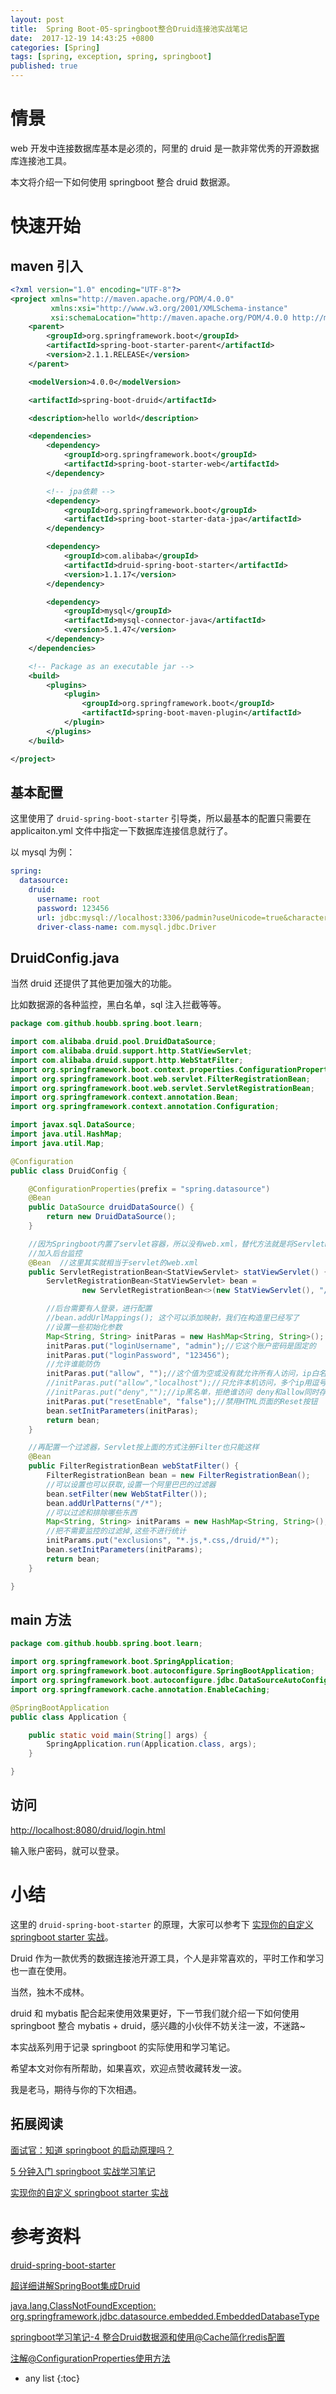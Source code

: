```yaml
---
layout: post
title:  Spring Boot-05-springboot整合Druid连接池实战笔记
date:  2017-12-19 14:43:25 +0800
categories: [Spring]
tags: [spring, exception, spring, springboot]
published: true
---
```


# 情景

web 开发中连接数据库基本是必须的，阿里的 druid 是一款非常优秀的开源数据库连接池工具。

本文将介绍一下如何使用 springboot 整合 druid 数据源。

# 快速开始

## maven 引入

```xml
<?xml version="1.0" encoding="UTF-8"?>
<project xmlns="http://maven.apache.org/POM/4.0.0"
         xmlns:xsi="http://www.w3.org/2001/XMLSchema-instance"
         xsi:schemaLocation="http://maven.apache.org/POM/4.0.0 http://maven.apache.org/xsd/maven-4.0.0.xsd">
    <parent>
        <groupId>org.springframework.boot</groupId>
        <artifactId>spring-boot-starter-parent</artifactId>
        <version>2.1.1.RELEASE</version>
    </parent>

    <modelVersion>4.0.0</modelVersion>

    <artifactId>spring-boot-druid</artifactId>

    <description>hello world</description>

    <dependencies>
        <dependency>
            <groupId>org.springframework.boot</groupId>
            <artifactId>spring-boot-starter-web</artifactId>
        </dependency>

        <!-- jpa依赖 -->
        <dependency>
            <groupId>org.springframework.boot</groupId>
            <artifactId>spring-boot-starter-data-jpa</artifactId>
        </dependency>

        <dependency>
            <groupId>com.alibaba</groupId>
            <artifactId>druid-spring-boot-starter</artifactId>
            <version>1.1.17</version>
        </dependency>

        <dependency>
            <groupId>mysql</groupId>
            <artifactId>mysql-connector-java</artifactId>
            <version>5.1.47</version>
        </dependency>
    </dependencies>

    <!-- Package as an executable jar -->
    <build>
        <plugins>
            <plugin>
                <groupId>org.springframework.boot</groupId>
                <artifactId>spring-boot-maven-plugin</artifactId>
            </plugin>
        </plugins>
    </build>

</project>
```

## 基本配置

这里使用了 `druid-spring-boot-starter` 引导类，所以最基本的配置只需要在 applicaiton.yml 文件中指定一下数据库连接信息就行了。

以 mysql 为例：

```yml
spring:
  datasource:
    druid:
      username: root
      password: 123456
      url: jdbc:mysql://localhost:3306/padmin?useUnicode=true&characterEncoding=utf-8&useSSL=true&serverTimezone=UTC
      driver-class-name: com.mysql.jdbc.Driver
```

## DruidConfig.java

当然 druid 还提供了其他更加强大的功能。

比如数据源的各种监控，黑白名单，sql 注入拦截等等。

```java
package com.github.houbb.spring.boot.learn;

import com.alibaba.druid.pool.DruidDataSource;
import com.alibaba.druid.support.http.StatViewServlet;
import com.alibaba.druid.support.http.WebStatFilter;
import org.springframework.boot.context.properties.ConfigurationProperties;
import org.springframework.boot.web.servlet.FilterRegistrationBean;
import org.springframework.boot.web.servlet.ServletRegistrationBean;
import org.springframework.context.annotation.Bean;
import org.springframework.context.annotation.Configuration;

import javax.sql.DataSource;
import java.util.HashMap;
import java.util.Map;

@Configuration
public class DruidConfig {

    @ConfigurationProperties(prefix = "spring.datasource")
    @Bean
    public DataSource druidDataSource() {
        return new DruidDataSource();
    }

    //因为Springboot内置了servlet容器，所以没有web.xml，替代方法就是将ServletRegistrationBean注册进去
    //加入后台监控
    @Bean  //这里其实就相当于servlet的web.xml
    public ServletRegistrationBean<StatViewServlet> statViewServlet() {
        ServletRegistrationBean<StatViewServlet> bean =
                new ServletRegistrationBean<>(new StatViewServlet(), "/druid/*");

        //后台需要有人登录，进行配置
        //bean.addUrlMappings(); 这个可以添加映射，我们在构造里已经写了
        //设置一些初始化参数
        Map<String, String> initParas = new HashMap<String, String>();
        initParas.put("loginUsername", "admin");//它这个账户密码是固定的
        initParas.put("loginPassword", "123456");
        //允许谁能防伪
        initParas.put("allow", "");//这个值为空或没有就允许所有人访问，ip白名单
        //initParas.put("allow","localhost");//只允许本机访问，多个ip用逗号,隔开
        //initParas.put("deny","");//ip黑名单，拒绝谁访问 deny和allow同时存在优先deny
        initParas.put("resetEnable", "false");//禁用HTML页面的Reset按钮
        bean.setInitParameters(initParas);
        return bean;
    }

    //再配置一个过滤器，Servlet按上面的方式注册Filter也只能这样
    @Bean
    public FilterRegistrationBean webStatFilter() {
        FilterRegistrationBean bean = new FilterRegistrationBean();
        //可以设置也可以获取,设置一个阿里巴巴的过滤器
        bean.setFilter(new WebStatFilter());
        bean.addUrlPatterns("/*");
        //可以过滤和排除哪些东西
        Map<String, String> initParams = new HashMap<String, String>();
        //把不需要监控的过滤掉,这些不进行统计
        initParams.put("exclusions", "*.js,*.css,/druid/*");
        bean.setInitParameters(initParams);
        return bean;
    }

}
```

## main 方法

```java
package com.github.houbb.spring.boot.learn;

import org.springframework.boot.SpringApplication;
import org.springframework.boot.autoconfigure.SpringBootApplication;
import org.springframework.boot.autoconfigure.jdbc.DataSourceAutoConfiguration;
import org.springframework.cache.annotation.EnableCaching;

@SpringBootApplication
public class Application {

    public static void main(String[] args) {
        SpringApplication.run(Application.class, args);
    }

}
```

## 访问

[http://localhost:8080/druid/login.html](http://localhost:8080/druid/login.html)

输入账户密码，就可以登录。

# 小结

这里的 `druid-spring-boot-starter` 的原理，大家可以参考下 [实现你的自定义 springboot starter 实战](https://www.toutiao.com/i6905342655182684675/)。

Druid 作为一款优秀的数据连接池开源工具，个人是非常喜欢的，平时工作和学习也一直在使用。

当然，独木不成林。

druid 和 mybatis 配合起来使用效果更好，下一节我们就介绍一下如何使用 springboot 整合 mybatis + druid，感兴趣的小伙伴不妨关注一波，不迷路~

本实战系列用于记录 springboot 的实际使用和学习笔记。

希望本文对你有所帮助，如果喜欢，欢迎点赞收藏转发一波。

我是老马，期待与你的下次相遇。

## 拓展阅读

[面试官：知道 springboot 的启动原理吗？](https://www.toutiao.com/i6905286288581100046/)

[5 分钟入门 springboot 实战学习笔记](https://www.toutiao.com/i6905333348474896908/)

[实现你的自定义 springboot starter 实战](https://www.toutiao.com/i6905342655182684675/)

# 参考资料

[druid-spring-boot-starter](https://github.com/alibaba/druid/tree/master/druid-spring-boot-starter)

[超详细讲解SpringBoot集成Druid](https://blog.csdn.net/Hi_alan/article/details/105729607)

[java.lang.ClassNotFoundException: org.springframework.jdbc.datasource.embedded.EmbeddedDatabaseType](https://blog.csdn.net/April_519/article/details/96425356)

[springboot学习笔记-4 整合Druid数据源和使用@Cache简化redis配置](https://www.cnblogs.com/hlhdidi/p/6350306.html)

[注解@ConfigurationProperties使用方法](https://www.cnblogs.com/tian874540961/p/12146467.html)

* any list
{:toc}
